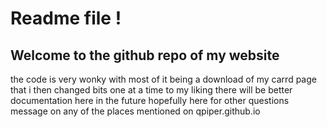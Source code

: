 # Readme file ! 
## Welcome to the github repo of my website
the code is very wonky with most of it being a download of my carrd page that i then changed bits one at a time to my liking
there will be better documentation here in the future hopefully here 
for other questions message on any of the places mentioned on qpiper.github.io
